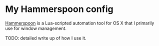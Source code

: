 # My Hammerspoon config

[Hammerspoon](http://www.hammerspoon.org/) is a Lua-scripted automation tool for OS X that I primarily use for window management.

TODO: detailed write up of how I use it.
